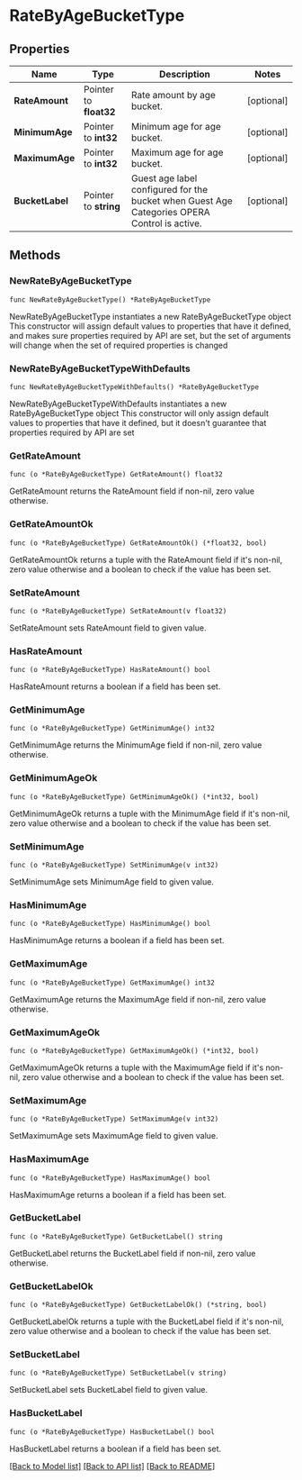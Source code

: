 # RateByAgeBucketType

## Properties

Name | Type | Description | Notes
------------ | ------------- | ------------- | -------------
**RateAmount** | Pointer to **float32** | Rate amount by age bucket. | [optional] 
**MinimumAge** | Pointer to **int32** | Minimum age for age bucket. | [optional] 
**MaximumAge** | Pointer to **int32** | Maximum age for age bucket. | [optional] 
**BucketLabel** | Pointer to **string** | Guest age label configured for the bucket when Guest Age Categories OPERA Control is active. | [optional] 

## Methods

### NewRateByAgeBucketType

`func NewRateByAgeBucketType() *RateByAgeBucketType`

NewRateByAgeBucketType instantiates a new RateByAgeBucketType object
This constructor will assign default values to properties that have it defined,
and makes sure properties required by API are set, but the set of arguments
will change when the set of required properties is changed

### NewRateByAgeBucketTypeWithDefaults

`func NewRateByAgeBucketTypeWithDefaults() *RateByAgeBucketType`

NewRateByAgeBucketTypeWithDefaults instantiates a new RateByAgeBucketType object
This constructor will only assign default values to properties that have it defined,
but it doesn't guarantee that properties required by API are set

### GetRateAmount

`func (o *RateByAgeBucketType) GetRateAmount() float32`

GetRateAmount returns the RateAmount field if non-nil, zero value otherwise.

### GetRateAmountOk

`func (o *RateByAgeBucketType) GetRateAmountOk() (*float32, bool)`

GetRateAmountOk returns a tuple with the RateAmount field if it's non-nil, zero value otherwise
and a boolean to check if the value has been set.

### SetRateAmount

`func (o *RateByAgeBucketType) SetRateAmount(v float32)`

SetRateAmount sets RateAmount field to given value.

### HasRateAmount

`func (o *RateByAgeBucketType) HasRateAmount() bool`

HasRateAmount returns a boolean if a field has been set.

### GetMinimumAge

`func (o *RateByAgeBucketType) GetMinimumAge() int32`

GetMinimumAge returns the MinimumAge field if non-nil, zero value otherwise.

### GetMinimumAgeOk

`func (o *RateByAgeBucketType) GetMinimumAgeOk() (*int32, bool)`

GetMinimumAgeOk returns a tuple with the MinimumAge field if it's non-nil, zero value otherwise
and a boolean to check if the value has been set.

### SetMinimumAge

`func (o *RateByAgeBucketType) SetMinimumAge(v int32)`

SetMinimumAge sets MinimumAge field to given value.

### HasMinimumAge

`func (o *RateByAgeBucketType) HasMinimumAge() bool`

HasMinimumAge returns a boolean if a field has been set.

### GetMaximumAge

`func (o *RateByAgeBucketType) GetMaximumAge() int32`

GetMaximumAge returns the MaximumAge field if non-nil, zero value otherwise.

### GetMaximumAgeOk

`func (o *RateByAgeBucketType) GetMaximumAgeOk() (*int32, bool)`

GetMaximumAgeOk returns a tuple with the MaximumAge field if it's non-nil, zero value otherwise
and a boolean to check if the value has been set.

### SetMaximumAge

`func (o *RateByAgeBucketType) SetMaximumAge(v int32)`

SetMaximumAge sets MaximumAge field to given value.

### HasMaximumAge

`func (o *RateByAgeBucketType) HasMaximumAge() bool`

HasMaximumAge returns a boolean if a field has been set.

### GetBucketLabel

`func (o *RateByAgeBucketType) GetBucketLabel() string`

GetBucketLabel returns the BucketLabel field if non-nil, zero value otherwise.

### GetBucketLabelOk

`func (o *RateByAgeBucketType) GetBucketLabelOk() (*string, bool)`

GetBucketLabelOk returns a tuple with the BucketLabel field if it's non-nil, zero value otherwise
and a boolean to check if the value has been set.

### SetBucketLabel

`func (o *RateByAgeBucketType) SetBucketLabel(v string)`

SetBucketLabel sets BucketLabel field to given value.

### HasBucketLabel

`func (o *RateByAgeBucketType) HasBucketLabel() bool`

HasBucketLabel returns a boolean if a field has been set.


[[Back to Model list]](../README.md#documentation-for-models) [[Back to API list]](../README.md#documentation-for-api-endpoints) [[Back to README]](../README.md)


